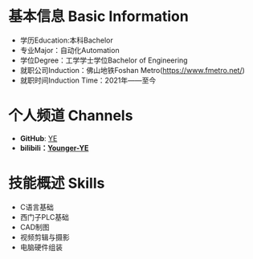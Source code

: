 # 基本信息 Basic Information

* 学历Education:本科Bachelor
* 专业Major：自动化Automation
* 学位Degree：工学学士学位Bachelor of Engineering
* 就职公司Induction：佛山地铁Foshan Metro(https://www.fmetro.net/) 
* 就职时间Induction Time：2021年——至今

# 个人频道 Channels

* **GitHub**: [YE](https://github.com/YoungerYE)
* **bilibili：[Younger-YE](https://space.bilibili.com/11174615?spm_id_from=333.1007.0.0)**


# 技能概述 Skills
* C语言基础
* 西门子PLC基础
* CAD制图
* 视频剪辑与摄影
* 电脑硬件组装

